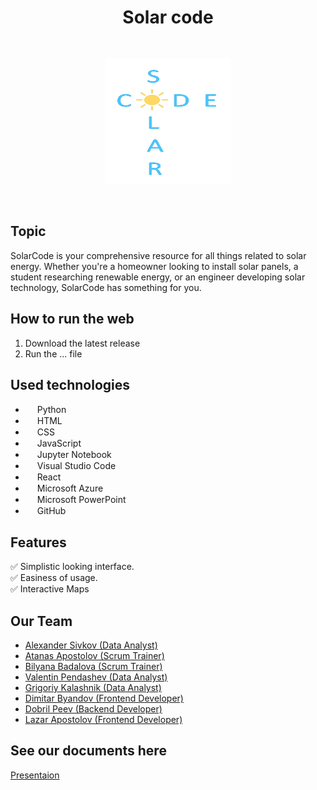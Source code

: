<h1 align="center" > Solar code</h1>
<br>
<p align="center">
<img src="logo.png" alt="logo" height="200" width="200">
</p>
 
<br>
 
## Topic
SolarCode is your comprehensive resource for all things related to solar energy. Whether you're a homeowner looking to install solar panels, a student researching renewable energy, or an engineer developing solar technology, SolarCode has something for you.
 
## How to run the web
<ol>
<li> Download the latest release </li>
<li> Run the ... file </li>
</ol>

## Used technologies
- <img src="https://encrypted-tbn0.gstatic.com/images?q=tbn:ANd9GcTOLTSWvOXpnFCGXpLFVJY3xJoX2cmibudYFBtz2MGRrrlY0GUbg3uw7KuhbhAKy83A_F0&usqp=CAU" width="15" height="15"> Python <br>
- <img src="https://upload.wikimedia.org/wikipedia/commons/thumb/6/61/HTML5_logo_and_wordmark.svg/180px-HTML5_logo_and_wordmark.svg.png" width="15" height="15"> HTML<br>
- <img src="https://upload.wikimedia.org/wikipedia/commons/thumb/d/d5/CSS3_logo_and_wordmark.svg/800px-CSS3_logo_and_wordmark.svg.png" width="15" height="15"> CSS <br>
- <img src="https://quintagroup.com/cms/js/js-image/javascript-logo.png" width="15" height="15"> JavaScript <br>
- <img src="https://upload.wikimedia.org/wikipedia/commons/thumb/3/38/Jupyter_logo.svg/1200px-Jupyter_logo.svg.png" width="15" height="15"> Jupyter Notebook <br>
- <img src="https://upload.wikimedia.org/wikipedia/commons/thumb/9/9a/Visual_Studio_Code_1.35_icon.svg/2048px-Visual_Studio_Code_1.35_icon.svg.png" width="15" height="15"> Visual Studio Code <br>
- <img src="https://den-dev.com/assets/reactjs-6aa35635.svg" width="15" height="15"> React<br>
- <img src="https://upload.wikimedia.org/wikipedia/commons/thumb/f/fa/Microsoft_Azure.svg/225px-Microsoft_Azure.svg.png" width="15" height="15"> Microsoft Azure<br>
- <img src="https://upload.wikimedia.org/wikipedia/commons/thumb/0/0d/Microsoft_Office_PowerPoint_%282019%E2%80%93present%29.svg/640px-Microsoft_Office_PowerPoint_%282019%E2%80%93present%29.svg.png" width="15" height="15"> Microsoft PowerPoint <br>
- <img src="https://upload.wikimedia.org/wikipedia/commons/thumb/c/c2/GitHub_Invertocat_Logo.svg/300px-GitHub_Invertocat_Logo.svg.png" width="15" height="15"> GitHub <br>
 
## Features
✅ Simplistic looking interface. <br>
✅ Easiness of usage. <br>
✅ Interactive Maps<br>
 
## Our Team
- <a href="https://github.com/ATSivkov21"> Alexander Sivkov (Data Analyst) </a><br>
- <a href="https://github.com/ATApostolov21"> Atanas Apostolov (Scrum Trainer)</a> <br>
- <a href="https://github.com/BSBadalova21"> Bilyana Badalova (Scrum Trainer) </a><br>
- <a href="https://github.com/VBPendashev21"> Valentin Pendashev (Data Analyst)</a> <br>
- <a href="https://github.com/GEKalashnik21"> Grigoriy Kalashnik (Data Analyst) </a><br>
- <a href="https://github.com/DKByandov21"> Dimitar Byandov (Frontend Developer)</a> <br>
- <a href="https://github.com/DDPeev21"> Dobril Peev (Backend Developer) </a><br>
- <a href="https://github.com/LPApostolov21"> Lazar Apostolov (Frontend Developer)</a> <br>
## See our documents here
 [Presentaion](https://github.com/codingburgas/2324-10-volt-ai-solarcode/volt/docs/Presentation.pptx)  
 
##
